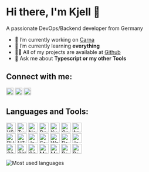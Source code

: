 # Hi there, I'm Kjell 👋

A passionate DevOps/Backend developer from Germany

- 🔭 I’m currently working on [Carna](https://www.npmjs.com/package/carna)
- 🌱 I’m currently learning **everything**
- 👨‍💻 All of my projects are available at [Github](https://github.com/kettil)
- 💬 Ask me about **Typescript or my other Tools**

## Connect with me:

<a title="Twitter" href="https://twitter.com/realkettil"><img alt="Twitter" height="20px" src="https://www.vectorlogo.zone/logos/twitter/twitter-official.svg" /></a>
<a title="LinkedIn" href="https://de.linkedin.com/in/kjell-diessel-b287a012a"><img alt="LinkIn" height="20px" src="https://www.vectorlogo.zone/logos/linkedin/linkedin-icon.svg" /></a>
<a title="Xing" href="https://www.xing.com/profile/Kjell_Diessel"><img alt="Xing" height="20px" src="https://www.vectorlogo.zone/logos/xing/xing-icon.svg" /></a>

## Languages and Tools:

<a title="VS Code" href="https://code.visualstudio.com"><img alt="VS Code" height="26px" src="https://www.vectorlogo.zone/logos/visualstudio_code/visualstudio_code-icon.svg" /></a>
<a title="TypeScript" href="https://www.typescriptlang.org"><img alt="TypeScript" height="26px" src="https://www.vectorlogo.zone/logos/typescriptlang/typescriptlang-icon.svg" /></a>
<a title="Node.js" href="https://nodejs.org/en/"><img alt="Node.js" height="26px" src="https://www.vectorlogo.zone/logos/nodejs/nodejs-icon.svg" /></a>
<a title="Docker" href="https://www.docker.com"><img alt="Docker" height="26px" src="https://www.vectorlogo.zone/logos/docker/docker-icon.svg" /></a>
<a title="Kubernetes" href="https://kubernetes.io/de/"><img alt="Kubernetes" height="26px" src="https://www.vectorlogo.zone/logos/kubernetes/kubernetes-icon.svg" /></a>
<a title="Google Cloud" href="https://cloud.google.com/"><img alt="Google Cloud" height="26px" src="https://www.vectorlogo.zone/logos/google_cloud/google_cloud-icon.svg" /></a>
<a title="Apple" href="https://www.apple.com"><img alt="Apple" height="26px" src="https://www.vectorlogo.zone/logos/apple/apple-icon.svg" /></a>
<br>
<a title="PHP" href="https://www.php.net"><img alt="PHP" height="26px" src="https://www.vectorlogo.zone/logos/php/php-icon.svg" /></a>
<a title="HTML" href="https://developer.mozilla.org/en-US/docs/Web/HTML"><img alt="HTML" height="26px" src="https://www.vectorlogo.zone/logos/w3_html5/w3_html5-icon.svg" /></a>
<a title="JavaScript" href="https://developer.mozilla.org/en-US/docs/Web/JavaScript"><img alt="JavaScript" height="26px" src="https://www.vectorlogo.zone/logos/javascript/javascript-icon.svg" /></a>
<a title="Sass" href="https://sass-lang.com"><img alt="Sass" height="26px" src="https://www.vectorlogo.zone/logos/sass-lang/sass-lang-icon.svg" /></a>
<a title="Webpack" href="https://webpack.js.org"><img alt="Webpack" height="26px" src="https://www.vectorlogo.zone/logos/js_webpack/js_webpack-icon.svg" /></a>
<a title="React.js" href="https://reactjs.org"><img alt="React.js" height="26px" src="https://www.vectorlogo.zone/logos/reactjs/reactjs-icon.svg" /></a>
<a title="Jest.js" href="https://jestjs.io"><img alt="Jest.js" height="26px" src="https://www.vectorlogo.zone/logos/jestjsio/jestjsio-icon.svg" /></a>
<br>
<a title="Git" href="https://git-scm.com"><img alt="Git" height="26px" src="https://www.vectorlogo.zone/logos/git-scm/git-scm-icon.svg" /></a>
<a title="Gitlab" href="https://gitlab.com"><img alt="Gitlab" height="26px" src="https://www.vectorlogo.zone/logos/gitlab/gitlab-icon.svg" /></a>
<a title="Github" href="https://github.com"><img alt="Github" height="26px" src="https://www.vectorlogo.zone/logos/github/github-icon.svg" /></a>
<a title="MongoDB" href="https://www.mongodb.com"><img alt="MongoDB" height="26px" src="https://www.vectorlogo.zone/logos/mongodb/mongodb-icon.svg" /></a>
<a title="MariaDB" href="https://mariadb.org"><img alt="MariaDB" height="26px" src="https://www.vectorlogo.zone/logos/mariadb/mariadb-icon.svg" /></a>
<a title="Redis" href="https://redis.io"><img alt="Redis" height="26px" src="https://www.vectorlogo.zone/logos/redis/redis-icon.svg" /></a>
<a title="RabbitMQ" href="https://www.rabbitmq.com"><img alt="RabbitMQ" height="26px" src="https://www.vectorlogo.zone/logos/rabbitmq/rabbitmq-icon.svg" /></a>
<br>

<!--
<a title="Bash" href="https://de.wikipedia.org/wiki/Bash_(Shell)"><img alt="Bash" height="26px" src="https://www.vectorlogo.zone/logos/gnu_bash/gnu_bash-icon.svg" /></a>
-->

![Most used languages](https://github-readme-stats.vercel.app/api/top-langs/?username=kettil&layout=compact)

<!--
![Github stats](https://github-readme-stats.vercel.app/api?username=kettil&show_icons=true)
-->
